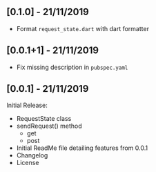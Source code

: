 ## [0.1.0] - 21/11/2019

- Format `request_state.dart` with dart formatter

## [0.0.1+1] - 21/11/2019

- Fix missing description in `pubspec.yaml`

## [0.0.1] - 21/11/2019

Initial Release:
- RequestState class
- sendRequest() method 
    - get
    - post
- Initial ReadMe file detailing features from 0.0.1
- Changelog
- License